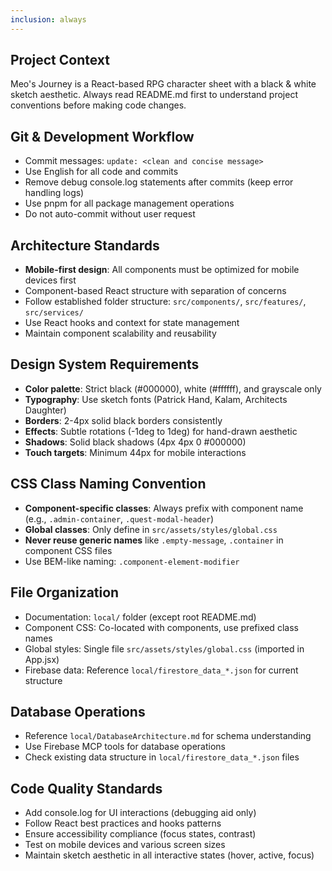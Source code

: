 ```yaml
---
inclusion: always
---
```


## Project Context
Meo's Journey is a React-based RPG character sheet with a black & white sketch aesthetic. Always read README.md first to understand project conventions before making code changes.

## Git & Development Workflow
- Commit messages: `update: <clean and concise message>`
- Use English for all code and commits
- Remove debug console.log statements after commits (keep error handling logs)
- Use pnpm for all package management operations
- Do not auto-commit without user request

## Architecture Standards
- **Mobile-first design**: All components must be optimized for mobile devices first
- Component-based React structure with separation of concerns
- Follow established folder structure: `src/components/`, `src/features/`, `src/services/`
- Use React hooks and context for state management
- Maintain component scalability and reusability

## Design System Requirements
- **Color palette**: Strict black (#000000), white (#ffffff), and grayscale only
- **Typography**: Use sketch fonts (Patrick Hand, Kalam, Architects Daughter)
- **Borders**: 2-4px solid black borders consistently
- **Effects**: Subtle rotations (-1deg to 1deg) for hand-drawn aesthetic
- **Shadows**: Solid black shadows (4px 4px 0 #000000)
- **Touch targets**: Minimum 44px for mobile interactions

## CSS Class Naming Convention
- **Component-specific classes**: Always prefix with component name (e.g., `.admin-container`, `.quest-modal-header`)
- **Global classes**: Only define in `src/assets/styles/global.css`
- **Never reuse generic names** like `.empty-message`, `.container` in component CSS files
- Use BEM-like naming: `.component-element-modifier`

## File Organization
- Documentation: `local/` folder (except root README.md)
- Component CSS: Co-located with components, use prefixed class names
- Global styles: Single file `src/assets/styles/global.css` (imported in App.jsx)
- Firebase data: Reference `local/firestore_data_*.json` for current structure

## Database Operations
- Reference `local/DatabaseArchitecture.md` for schema understanding
- Use Firebase MCP tools for database operations
- Check existing data structure in `local/firestore_data_*.json` files

## Code Quality Standards
- Add console.log for UI interactions (debugging aid only)
- Follow React best practices and hooks patterns
- Ensure accessibility compliance (focus states, contrast)
- Test on mobile devices and various screen sizes
- Maintain sketch aesthetic in all interactive states (hover, active, focus)

